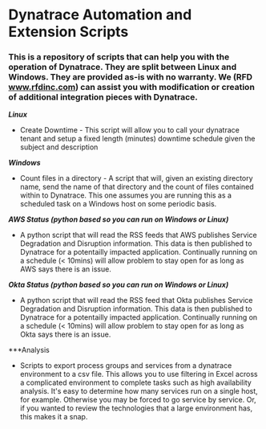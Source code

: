 # Dynatrace Automation and Extension Scripts
### This is a repository of scripts that can help you with the operation of Dynatrace.  They are split between Linux and Windows. They are provided as-is with no warranty.  We (RFD www.rfdinc.com) can assist you with modification or creation of additional integration pieces with Dynatrace.

***Linux***
* Create Downtime - This script will allow you to call your dynatrace tenant and setup a fixed length (minutes) downtime schedule given the subject and description

***Windows***
* Count files in a directory - A script that will, given an existing directory name, send the name of that directory and the count of files contained within to Dynatrace.  This one assumes you are running this as a scheduled task on a Windows host on some periodic basis.  

***AWS Status (python based so you can run on Windows or Linux)***
* A python script that will read the RSS feeds that AWS publishes Service Degradation and Disruption information.  This data is then published to Dynatrace for a potentailly impacted application.  Continually running on a schedule (< 10mins) will allow problem to stay open for as long as AWS says there is an issue.

***Okta Status (python based so you can run on Windows or Linux)***
* A python script that will read the RSS feed that Okta publishes Service Degradation and Disruption information.  This data is then published to Dynatrace for a potentailly impacted application.  Continually running on a schedule (< 10mins) will allow problem to stay open for as long as Okta says there is an issue.

***Analysis
* Scripts to export process groups and services from a dynatrace environment to a csv file.  This allows you to use filtering in Excel across a complicated environment to complete tasks such as high availability analysis.  It's easy to determine how many services run on a single host, for example.  Otherwise you may be forced to go service by service.  Or, if you wanted to review the technologies that a large environment has, this makes it a snap.

